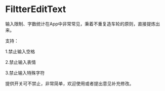 # FiltterEditText
输入限制、字数统计在App中非常常见，秉着不重复造车轮的原则，直接提炼出来。

支持：

1.禁止输入空格

2.禁止输入表情

3.禁止输入特殊字符

提供开关可不禁止，非常简单，欢迎使用或者提出意见补充修改。
